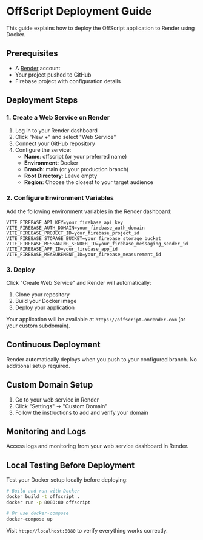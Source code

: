 # OffScript Deployment Guide

This guide explains how to deploy the OffScript application to Render using Docker.

## Prerequisites

- A [Render](https://render.com/) account
- Your project pushed to GitHub
- Firebase project with configuration details

## Deployment Steps

### 1. Create a Web Service on Render

1. Log in to your Render dashboard
2. Click "New +" and select "Web Service"
3. Connect your GitHub repository
4. Configure the service:
   - **Name**: offscript (or your preferred name)
   - **Environment**: Docker
   - **Branch**: main (or your production branch)
   - **Root Directory**: Leave empty
   - **Region**: Choose the closest to your target audience

### 2. Configure Environment Variables

Add the following environment variables in the Render dashboard:

```
VITE_FIREBASE_API_KEY=your_firebase_api_key
VITE_FIREBASE_AUTH_DOMAIN=your_firebase_auth_domain
VITE_FIREBASE_PROJECT_ID=your_firebase_project_id
VITE_FIREBASE_STORAGE_BUCKET=your_firebase_storage_bucket
VITE_FIREBASE_MESSAGING_SENDER_ID=your_firebase_messaging_sender_id
VITE_FIREBASE_APP_ID=your_firebase_app_id
VITE_FIREBASE_MEASUREMENT_ID=your_firebase_measurement_id
```

### 3. Deploy

Click "Create Web Service" and Render will automatically:
1. Clone your repository
2. Build your Docker image
3. Deploy your application

Your application will be available at `https://offscript.onrender.com` (or your custom subdomain).

## Continuous Deployment

Render automatically deploys when you push to your configured branch. No additional setup required.

## Custom Domain Setup

1. Go to your web service in Render
2. Click "Settings" → "Custom Domain"
3. Follow the instructions to add and verify your domain

## Monitoring and Logs

Access logs and monitoring from your web service dashboard in Render.

## Local Testing Before Deployment

Test your Docker setup locally before deploying:

```bash
# Build and run with Docker
docker build -t offscript .
docker run -p 8080:80 offscript

# Or use docker-compose
docker-compose up
```

Visit `http://localhost:8080` to verify everything works correctly. 